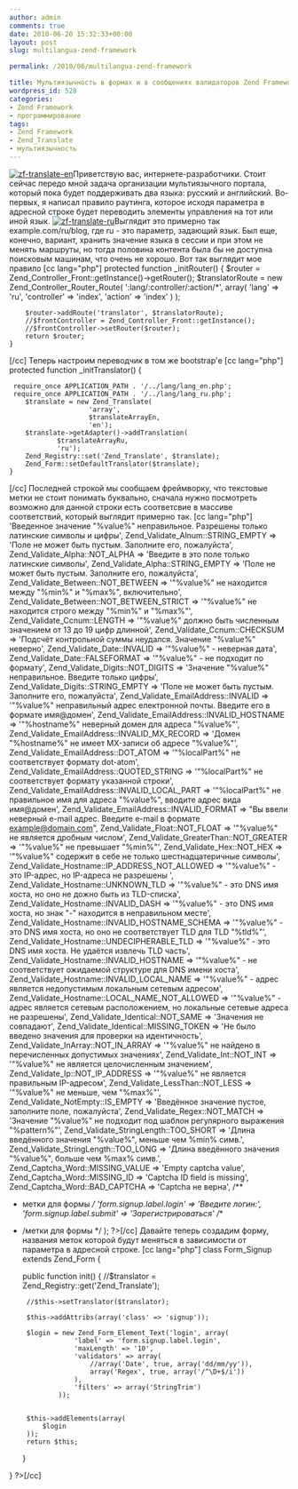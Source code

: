 ```yaml
---
author: admin
comments: true
date: 2010-06-20 15:32:33+00:00
layout: post
slug: multilangua-zend-framework

permalink: /2010/06/multilangua-zend-framework

title: Мультиязычность в формах и в сообщениях валидаторов Zend Framework
wordpress_id: 528
categories:
- Zend Framework
- программирование
tags:
- Zend Framework
- Zend_Translate
- мультиязычность
---
```


[![zf-translate-en](http://vredniy.ru/wp-content/uploads/2010/06/zf-translate-ru-150x150.png)](http://vredniy.ru/wp-content/uploads/2010/06/zf-translate-ru.png)Приветствую вас, интернете-разработчики. 
Стоит сейчас передо мной задача организации мультиязычного портала, который пока будет поддерживать два языка: русский и английский. 
Во-первых, я написал правило раутинга, которое исходя параметра в адресной строке будет переводить элементы управления на тот или иной язык. [![zf-translate-ru](http://vredniy.ru/wp-content/uploads/2010/06/zf-translate-en-150x139.png)](http://vredniy.ru/wp-content/uploads/2010/06/zf-translate-en.png)Выглядит это примерно так example.com/ru/blog, где ru - это параметр, задающий язык. Был еще, конечно, вариант, хранить значение языка в сессии и при этом не менять маршруты, но тогда половина контента была бы не доступна поисковым машинам, что очень не хорошо.<!-- more -->
Вот так выглядит мое правило
[cc lang="php"]
  protected function _initRouter() {
        $router = Zend_Controller_Front::getInstance()->getRouter();
        $translatorRoute = new Zend_Controller_Router_Route(
                        ':lang/:controller/:action/*',
                        array(
                            'lang' => 'ru',
                            'controller' => 'index',
                            'action' => 'index'
                        )
        );

        $router->addRoute('translator', $translatorRoute);
        //$frontController = Zend_Controller_Front::getInstance();
        //$frontController->setRouter($router);
        return $router;
    }
[/cc]
Теперь настроим переводчик в том же bootstrap'е
[cc lang="php"]
    protected function _initTranslator() {

     require_once APPLICATION_PATH . '/../lang/lang_en.php';
     require_once APPLICATION_PATH . '/../lang/lang_ru.php';
        $translate = new Zend_Translate(
                        'array',
                        $translateArrayEn,
                        'en');
        $translate->getAdapter()->addTranslation(
                $translateArrayRu,
                'ru');
        Zend_Registry::set('Zend_Translate', $translate);
        Zend_Form::setDefaultTranslator($translate);
    }
[/cc]
Последней строкой мы сообщаем фреймворку, что текстовые метки не стоит понимать буквально, сначала нужно посмотреть возможно для данной строки есть соответсвие в массиве соответствий, который выглядит примерно так.
[cc lang="php"]
'Введенное значение "%value%" неправильное. Разрешены только латинские символы и цифры',
 Zend_Validate_Alnum::STRING_EMPTY => 'Поле не может быть пустым. Заполните его, пожалуйста',
 Zend_Validate_Alpha::NOT_ALPHA => 'Введите в это поле только латинские символы',
 Zend_Validate_Alpha::STRING_EMPTY => 'Поле не может быть пустым. Заполните его, пожалуйста',
 Zend_Validate_Between::NOT_BETWEEN => '"%value%" не находится между "%min%" и "%max%", включительно',
 Zend_Validate_Between::NOT_BETWEEN_STRICT => '"%value%" не находится строго между "%min%" и "%max%"',
 Zend_Validate_Ccnum::LENGTH => '"%value%" должно быть численным значением от 13 до 19 цифр длинной',
 Zend_Validate_Ccnum::CHECKSUM => 'Подсчёт контрольной суммы неудался. Значение "%value%" неверно',
 Zend_Validate_Date::INVALID => '"%value%" - неверная дата',
 Zend_Validate_Date::FALSEFORMAT => '"%value%" - не подходит по формату',
 Zend_Validate_Digits::NOT_DIGITS => 'Значение "%value%" неправильное. Введите только цифры',
 Zend_Validate_Digits::STRING_EMPTY => 'Поле не может быть пустым. Заполните его, пожалуйста',
 Zend_Validate_EmailAddress::INVALID => '"%value%" неправильный адрес електронной почты. Введите его в формате имя@домен',
 Zend_Validate_EmailAddress::INVALID_HOSTNAME => '"%hostname%" неверный домен для адреса "%value%"',
 Zend_Validate_EmailAddress::INVALID_MX_RECORD => 'Домен "%hostname%" не имеет MX-записи об адресе "%value%"',
 Zend_Validate_EmailAddress::DOT_ATOM => '"%localPart%" не соответствует формату dot-atom',
 Zend_Validate_EmailAddress::QUOTED_STRING => '"%localPart%" не соответствует формату указанной строки',
 Zend_Validate_EmailAddress::INVALID_LOCAL_PART => '"%localPart%" не правильное имя для адреса "%value%", вводите адрес вида имя@домен',
 Zend_Validate_EmailAddress::INVALID_FORMAT => "Вы ввели неверный e-mail адрес. Введите e-mail в формате example@domain.com",
 Zend_Validate_Float::NOT_FLOAT => '"%value%" не является дробным числом',
 Zend_Validate_GreaterThan::NOT_GREATER => '"%value%" не превышает "%min%"',
 Zend_Validate_Hex::NOT_HEX => '"%value%" содержит в себе не только шестнадцатеричные символы',
 Zend_Validate_Hostname::IP_ADDRESS_NOT_ALLOWED => '"%value%" - это IP-адрес, но IP-адреса не разрешены ',
 Zend_Validate_Hostname::UNKNOWN_TLD => '"%value%" - это DNS имя хоста, но оно не дожно быть из TLD-списка',
 Zend_Validate_Hostname::INVALID_DASH => '"%value%" - это DNS имя хоста, но знак "-" находится в неправильном месте',
 Zend_Validate_Hostname::INVALID_HOSTNAME_SCHEMA => '"%value%" - это DNS имя хоста, но оно не соответствует TLD для TLD "%tld%"',
 Zend_Validate_Hostname::UNDECIPHERABLE_TLD => '"%value%" - это DNS имя хоста. Не удаётся извлечь TLD часть',
 Zend_Validate_Hostname::INVALID_HOSTNAME => '"%value%" - не соответствует ожидаемой структуре для DNS имени хоста',
 Zend_Validate_Hostname::INVALID_LOCAL_NAME => '"%value%" - адрес является недопустимым локальным сетевым адресом',
 Zend_Validate_Hostname::LOCAL_NAME_NOT_ALLOWED => '"%value%" - адрес является сетевым расположением, но локальные сетевые адреса не разрешены',
 Zend_Validate_Identical::NOT_SAME => 'Значения не совпадают',
 Zend_Validate_Identical::MISSING_TOKEN => 'Не было введено значения для проверки на идентичность',
 Zend_Validate_InArray::NOT_IN_ARRAY => '"%value%" не найдено в перечисленных допустимых значениях',
 Zend_Validate_Int::NOT_INT => '"%value%" не является целочисленным значением',
 Zend_Validate_Ip::NOT_IP_ADDRESS => '"%value%" не является правильным IP-адресом',
 Zend_Validate_LessThan::NOT_LESS => '"%value%" не меньше, чем "%max%"',
 Zend_Validate_NotEmpty::IS_EMPTY => 'Введённое значение пустое, заполните поле, пожалуйста',
 Zend_Validate_Regex::NOT_MATCH => 'Значение "%value%" не подходит под шаблон регулярного выражения "%pattern%"',
 Zend_Validate_StringLength::TOO_SHORT => 'Длина введённого значения "%value%", меньше чем %min% симв.',
 Zend_Validate_StringLength::TOO_LONG => 'Длина введённого значения "%value%", больше чем %max% симв.',
 Zend_Captcha_Word::MISSING_VALUE => 'Empty captcha value',
 Zend_Captcha_Word::MISSING_ID => 'Captcha ID field is missing',
 Zend_Captcha_Word::BAD_CAPTCHA => 'Captcha не верна',
 /**
 * метки для формы
 */
'form.signup.label.login' => 'Введите логин:',
    'form.signup.label.submit' => 'Зарегистрироваться'
/**
 * /метки для формы
 */
);
?>[/cc]
Давайте теперь создадим форму, названия меток которой будут меняться в зависимости от параметра в адресной строке.
[cc lang="php"]
 class Form_Signup extends Zend_Form {

    public function init() {
        //$translator = Zend_Registry::get('Zend_Translate');

        //$this->setTranslator($translator);

        $this->addAttribs(array('class' => 'signup'));

        $login = new Zend_Form_Element_Text('login', array(
                    'label' => 'form.signup.label.login',
                    'maxLength' => '10',
                    'validators' => array(
                        //array('Date', true, array('dd/mm/yy')),
                        array('Regex', true, array('/^\D+$/i'))
                    ),
                    'filters' => array('StringTrim')
                ));
       

        $this->addElements(array(
            $login
        ));
        return $this;
    }

}
?>[/cc]
